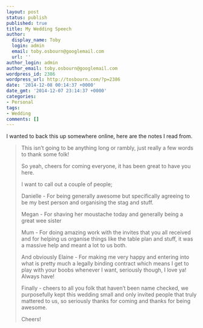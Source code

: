 ```yaml
---
layout: post
status: publish
published: true
title: My Wedding Speech
author:
  display_name: Toby
  login: admin
  email: toby.osbourn@googlemail.com
  url: ''
author_login: admin
author_email: toby.osbourn@googlemail.com
wordpress_id: 2386
wordpress_url: http://tosbourn.com/?p=2386
date: '2014-12-08 00:14:37 +0000'
date_gmt: '2014-12-07 23:14:37 +0000'
categories:
- Personal
tags:
- Wedding
comments: []
---
```

<p class="p1">I wanted to back this up somewhere online, here are the notes I read from.</p>
<blockquote>
<p class="p1">This isn’t going to be anything long or rambly, just really a few words to thank some folk!</p>
<p class="p1">So yeah, cheers for coming everyone, it has been great to have you here.</p>
<p class="p1">I want to call out a couple of people;</p>
<p class="p1">Danielle - For being generally awesome but specifically agreeing to be my best person and organising the stag and stuff.</p>
<p class="p1">Megan - For shaving her moustache today and generally being a great wee sister</p>
<p class="p1">Mum - For doing amazing work with the invites that you all received and for helping us organise things like the table plan and stuff, it was a massive help and meant a lot to us both.</p>
<p class="p1">And obviously Elaine - For making me very happy and entering into what is pretty much a legally binding contract which means I get to play with your boobs whenever I want, seriously though, I love ya! Always have!</p>
<p class="p1">Finally - cheers to all you folk that haven’t been name checked, we purposefully kept this wedding small and only invited people that truly mattered to us, so seriously thanks for coming and thanks for being awesome.</p>
<p class="p1">Cheers!</p>
</blockquote>
